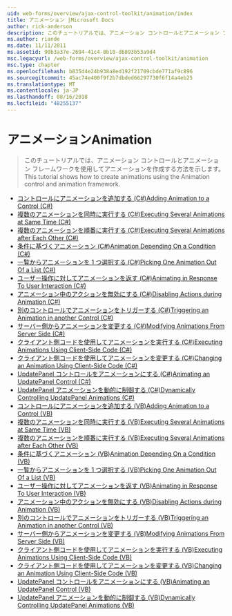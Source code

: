 ```yaml
---
uid: web-forms/overview/ajax-control-toolkit/animation/index
title: アニメーション |Microsoft Docs
author: rick-anderson
description: このチュートリアルでは、アニメーション コントロールとアニメーション フレームワークを使用してアニメーションを作成する方法を示します。
ms.author: riande
ms.date: 11/11/2011
ms.assetid: 90b3a37e-2694-41c4-8b10-d6893b53a9d4
msc.legacyurl: /web-forms/overview/ajax-control-toolkit/animation
msc.type: chapter
ms.openlocfilehash: b835d4e24b938a8ed192f21709cbde771af9c896
ms.sourcegitcommit: 45ac74e400f9f2b7dbded66297730f6f14a4eb25
ms.translationtype: MT
ms.contentlocale: ja-JP
ms.lasthandoff: 08/16/2018
ms.locfileid: "48255137"
---
```

<a name="animation"></a><span data-ttu-id="e7d21-103">アニメーション</span><span class="sxs-lookup"><span data-stu-id="e7d21-103">Animation</span></span>
====================
> <span data-ttu-id="e7d21-104">このチュートリアルでは、アニメーション コントロールとアニメーション フレームワークを使用してアニメーションを作成する方法を示します。</span><span class="sxs-lookup"><span data-stu-id="e7d21-104">This tutorial shows how to create animations using the Animation control and animation framework.</span></span>


- [<span data-ttu-id="e7d21-105">コントロールにアニメーションを追加する (C#)</span><span class="sxs-lookup"><span data-stu-id="e7d21-105">Adding Animation to a Control (C#)</span></span>](adding-animation-to-a-control-cs.md)
- [<span data-ttu-id="e7d21-106">複数のアニメーションを同時に実行する (C#)</span><span class="sxs-lookup"><span data-stu-id="e7d21-106">Executing Several Animations at Same Time (C#)</span></span>](executing-several-animations-at-the-same-time-cs.md)
- [<span data-ttu-id="e7d21-107">複数のアニメーションを順番に実行する (C#)</span><span class="sxs-lookup"><span data-stu-id="e7d21-107">Executing Several Animations after Each Other (C#)</span></span>](executing-several-animations-after-each-other-cs.md)
- [<span data-ttu-id="e7d21-108">条件に基づくアニメーション (C#)</span><span class="sxs-lookup"><span data-stu-id="e7d21-108">Animation Depending On a Condition (C#)</span></span>](animation-depending-on-a-condition-cs.md)
- [<span data-ttu-id="e7d21-109">一覧からアニメーションを 1 つ選択する (C#)</span><span class="sxs-lookup"><span data-stu-id="e7d21-109">Picking One Animation Out Of a List (C#)</span></span>](picking-one-animation-out-of-a-list-cs.md)
- [<span data-ttu-id="e7d21-110">ユーザー操作に対してアニメーションを返す (C#)</span><span class="sxs-lookup"><span data-stu-id="e7d21-110">Animating in Response To User Interaction (C#)</span></span>](animating-in-response-to-user-interaction-cs.md)
- [<span data-ttu-id="e7d21-111">アニメーション中のアクションを無効にする (C#)</span><span class="sxs-lookup"><span data-stu-id="e7d21-111">Disabling Actions during Animation (C#)</span></span>](disabling-actions-during-animation-cs.md)
- [<span data-ttu-id="e7d21-112">別のコントロールでアニメーションをトリガーする (C#)</span><span class="sxs-lookup"><span data-stu-id="e7d21-112">Triggering an Animation in another Control (C#)</span></span>](triggering-an-animation-in-another-control-cs.md)
- [<span data-ttu-id="e7d21-113">サーバー側からアニメーションを変更する (C#)</span><span class="sxs-lookup"><span data-stu-id="e7d21-113">Modifying Animations From Server Side (C#)</span></span>](modifying-animations-from-the-server-side-cs.md)
- [<span data-ttu-id="e7d21-114">クライアント側コードを使用してアニメーションを実行する (C#)</span><span class="sxs-lookup"><span data-stu-id="e7d21-114">Executing Animations Using Client-Side Code (C#)</span></span>](executing-animations-using-client-side-code-cs.md)
- [<span data-ttu-id="e7d21-115">クライアント側コードを使用してアニメーションを変更する (C#)</span><span class="sxs-lookup"><span data-stu-id="e7d21-115">Changing an Animation Using Client-Side Code (C#)</span></span>](changing-an-animation-using-client-side-code-cs.md)
- [<span data-ttu-id="e7d21-116">UpdatePanel コントロールをアニメーションにする (C#)</span><span class="sxs-lookup"><span data-stu-id="e7d21-116">Animating an UpdatePanel Control (C#)</span></span>](animating-an-updatepanel-control-cs.md)
- [<span data-ttu-id="e7d21-117">UpdatePanel アニメーションを動的に制御する (C#)</span><span class="sxs-lookup"><span data-stu-id="e7d21-117">Dynamically Controlling UpdatePanel Animations (C#)</span></span>](dynamically-controlling-updatepanel-animations-cs.md)
- [<span data-ttu-id="e7d21-118">コントロールにアニメーションを追加する (VB)</span><span class="sxs-lookup"><span data-stu-id="e7d21-118">Adding Animation to a Control (VB)</span></span>](adding-animation-to-a-control-vb.md)
- [<span data-ttu-id="e7d21-119">複数のアニメーションを同時に実行する (VB)</span><span class="sxs-lookup"><span data-stu-id="e7d21-119">Executing Several Animations at Same Time (VB)</span></span>](executing-several-animations-at-the-same-time-vb.md)
- [<span data-ttu-id="e7d21-120">複数のアニメーションを順番に実行する (VB)</span><span class="sxs-lookup"><span data-stu-id="e7d21-120">Executing Several Animations after Each Other (VB)</span></span>](executing-several-animations-after-each-other-vb.md)
- [<span data-ttu-id="e7d21-121">条件に基づくアニメーション (VB)</span><span class="sxs-lookup"><span data-stu-id="e7d21-121">Animation Depending On a Condition (VB)</span></span>](animation-depending-on-a-condition-vb.md)
- [<span data-ttu-id="e7d21-122">一覧からアニメーションを 1 つ選択する (VB)</span><span class="sxs-lookup"><span data-stu-id="e7d21-122">Picking One Animation Out Of a List (VB)</span></span>](picking-one-animation-out-of-a-list-vb.md)
- [<span data-ttu-id="e7d21-123">ユーザー操作に対してアニメーションを返す (VB)</span><span class="sxs-lookup"><span data-stu-id="e7d21-123">Animating in Response To User Interaction (VB)</span></span>](animating-in-response-to-user-interaction-vb.md)
- [<span data-ttu-id="e7d21-124">アニメーション中のアクションを無効にする (VB)</span><span class="sxs-lookup"><span data-stu-id="e7d21-124">Disabling Actions during Animation (VB)</span></span>](disabling-actions-during-animation-vb.md)
- [<span data-ttu-id="e7d21-125">別のコントロールでアニメーションをトリガーする (VB)</span><span class="sxs-lookup"><span data-stu-id="e7d21-125">Triggering an Animation in another Control (VB)</span></span>](triggering-an-animation-in-another-control-vb.md)
- [<span data-ttu-id="e7d21-126">サーバー側からアニメーションを変更する (VB)</span><span class="sxs-lookup"><span data-stu-id="e7d21-126">Modifying Animations From Server Side (VB)</span></span>](modifying-animations-from-the-server-side-vb.md)
- [<span data-ttu-id="e7d21-127">クライアント側コードを使用してアニメーションを実行する (VB)</span><span class="sxs-lookup"><span data-stu-id="e7d21-127">Executing Animations Using Client-Side Code (VB)</span></span>](executing-animations-using-client-side-code-vb.md)
- [<span data-ttu-id="e7d21-128">クライアント側コードを使用してアニメーションを変更する (VB)</span><span class="sxs-lookup"><span data-stu-id="e7d21-128">Changing an Animation Using Client-Side Code (VB)</span></span>](changing-an-animation-using-client-side-code-vb.md)
- [<span data-ttu-id="e7d21-129">UpdatePanel コントロールをアニメーションにする (VB)</span><span class="sxs-lookup"><span data-stu-id="e7d21-129">Animating an UpdatePanel Control (VB)</span></span>](animating-an-updatepanel-control-vb.md)
- [<span data-ttu-id="e7d21-130">UpdatePanel アニメーションを動的に制御する (VB)</span><span class="sxs-lookup"><span data-stu-id="e7d21-130">Dynamically Controlling UpdatePanel Animations (VB)</span></span>](dynamically-controlling-updatepanel-animations-vb.md)
